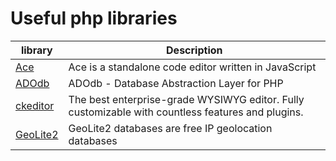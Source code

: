 # Useful php libraries

| library | Description |
| --- | --- |
| [Ace](https://github.com/ajaxorg/ace/)  | Ace is a standalone code editor written in JavaScript |
| [ADOdb](https://github.com/ADOdb/ADOdb/) | ADOdb - Database Abstraction Layer for PHP |
| [ckeditor](https://github.com/ckeditor/ckeditor4/)  | The best enterprise-grade WYSIWYG editor. Fully customizable with countless features and plugins. |
| [GeoLite2](https://dev.maxmind.com/geoip/geolite2-free-geolocation-data/) | GeoLite2 databases are free IP geolocation databases |
